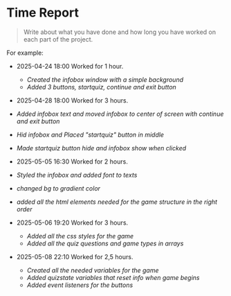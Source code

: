 # Time Report

> Write about what you have done and how long you have worked on each part of the project.

For example: 

- 2025-04-24 18:00 Worked for 1 hour.
  - *Created the infobox window with a simple background*
  - *Added 3 buttons, startquiz, continue and exit button*

- 2025-04-28 18:00 Worked for 3 hours.
 - *Added infobox text and moved infobox to center of screen with continue and exit button*
 - *Hid infobox and Placed "startquiz" button in middle*
 - *Made startquiz button hide and infobox show when clicked*

- 2025-05-05 16:30 Worked for 2 hours.
 - *Styled the infobox and added font to texts*
 - *changed bg to gradient color*
 - *added all the html elements needed for the game structure in the right order*

- 2025-05-06 19:20 Worked for 3 hours.
  - *Added all the css styles for the game*
  - *Added all the quiz questions and game types in arrays*

- 2025-05-08 22:10 Worked for 2,5 hours.
  - *Created all the needed variables for the game*
  - *Added quizstate variables that reset info when game begins*
  - *Added event listeners for the buttons*
 

